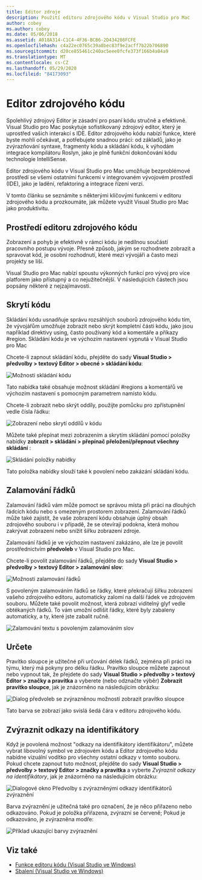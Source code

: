 ```yaml
---
title: Editor zdroje
description: Použití editoru zdrojového kódu v Visual Studio pro Mac
author: cobey
ms.author: cobey
ms.date: 05/06/2018
ms.assetid: A018A314-C1C4-4F36-BCB6-2D434208FCFE
ms.openlocfilehash: c4a22ec0765c39a8bec83f9e2acff7b22b706890
ms.sourcegitcommit: d20ce855461c240ac5eee0fcfe373f166b4a04a9
ms.translationtype: MT
ms.contentlocale: cs-CZ
ms.lasthandoff: 05/29/2020
ms.locfileid: "84173093"
---
```

# <a name="source-editor"></a>Editor zdrojového kódu

Spolehlivý zdrojový Editor je zásadní pro psaní kódu stručně a efektivně. Visual Studio pro Mac poskytuje sofistikovaný zdrojový editor, který je uprostřed vašich interakcí s IDE. Editor zdrojového kódu nabízí funkce, které byste mohli očekávat, a potřebujete snadnou práci: od základů, jako je zvýrazňování syntaxe, fragmenty kódu a skládání kódu, k výhodám integrace kompilátoru Roslyn, jako je plně funkční dokončování kódu technologie IntelliSense.

Editor zdrojového kódu v Visual Studio pro Mac umožňuje bezproblémové prostředí se všemi ostatními funkcemi v integrovaném vývojovém prostředí (IDE), jako je ladění, refaktoring a integrace řízení verzí.

V tomto článku se seznámíte s některými klíčovými funkcemi v editoru zdrojového kódu a prozkoumáte, jak můžete využít Visual Studio pro Mac jako produktivitu.

## <a name="the-source-editor-experience"></a>Prostředí editoru zdrojového kódu

Zobrazení a pohyb je efektivně v rámci kódu je nedílnou součástí pracovního postupu vývoje. Přesně způsob, jakým se rozhodnete zobrazit a spravovat kód, je osobní rozhodnutí, které mezi vývojáři a často mezi projekty se liší.

Visual Studio pro Mac nabízí spoustu výkonných funkcí pro vývoj pro více platforem jako přístupný a co nejužitečnější. V následujících částech jsou popsány některé z nejzajímavosti.

## <a name="code-folding"></a>Skrytí kódu

Skládání kódu usnadňuje správu rozsáhlých souborů zdrojového kódu tím, že vývojářům umožňuje zobrazit nebo skrýt kompletní části kódu, jako jsou například direktivy using, často používaný kód a komentáře a příkazy #region. Skládání kódu je ve výchozím nastavení vypnutá v Visual Studio pro Mac

Chcete-li zapnout skládání kódu, přejděte do sady **Visual Studio > předvolby > textový Editor > obecné > skládání kódu**:

![Možnosti skládání kódu](media/source-neweditor-image1.png)

Tato nabídka také obsahuje možnost skládání #regions a komentářů ve výchozím nastavení s pomocným parametrem namísto kódu.

Chcete-li zobrazit nebo skrýt oddíly, použijte pomůcku pro zpřístupnění vedle čísla řádku:

![Zobrazení nebo skrytí oddílů v kódu](media/source-neweditor-image2.png)

Můžete také přepínat mezi zobrazením a skrytím skládání pomocí položky nabídky **zobrazit > skládání > přepínač přeložení/přepnout všechny skládání** :

![Skládání položky nabídky](media/source-editor-image19.png)

Tato položka nabídky slouží také k povolení nebo zakázání skládání kódu.

## <a name="word-wrap"></a>Zalamování řádků

Zalamování řádků vám může pomoct se správou místa při práci na dlouhých řádcích kódu nebo s omezeným prostorem zobrazení. Zalamování řádků může také zajistit, že vaše zobrazení kódu obsahuje úplný obsah zdrojového souboru i v případě, že se otevírají podokna, která mohou zakrývat zobrazení nebo snížit šířku zobrazení zdroje. 

Zalamování řádků je ve výchozím nastavení zakázáno, ale lze je povolit prostřednictvím **předvoleb** v Visual Studio pro Mac. 

Chcete-li povolit zalamování řádků, přejděte do sady **Visual Studio > předvolby > textový Editor > zalamování slov**:

![Možnosti zalamování řádků](media/source-neweditor-wordwrap1.png)

S povoleným zalamováním řádků se řádky, které překračují šířku zobrazení vašeho zdrojového editoru, automaticky zalomí na další řádek ve zdrojovém souboru. Můžete také povolit možnost, která zobrazí viditelný glyf vedle obtékaných řádků. To vám umožní odlišit řádky, které byly zabaleny automaticky, a ty, které jste zabalit ručně.

![Zalamování textu s povoleným zalamováním slov](media/source-neweditor-wordwrap2.png)

## <a name="ruler"></a>Určete

Pravítko sloupce je užitečné při určování délek řádků, zejména při práci na týmu, který má pokyny pro délku řádku. Pravítko sloupce můžete zapnout nebo vypnout tak, že přejdete do sady **Visual Studio > předvolby > textový Editor > značky a pravítka** a vyberete (nebo odznačte výběr) **Zobrazit pravítko sloupce**, jak je znázorněno na následujícím obrázku:

![Dialog předvoleb se zvýrazněnou možností zobrazit pravítko sloupce](media/source-editor-image5.png)

 Tato barva se zobrazí jako svislá šedá čára v editoru zdrojového kódu.

## <a name="highlight-identifier-references"></a>Zvýraznit odkazy na identifikátory

Když je povolená možnost "odkazy na identifikátory identifikátoru", můžete vybrat libovolný symbol ve zdrojovém kódu a Editor zdrojového kódu nabídne vizuální vodítko pro všechny ostatní odkazy v tomto souboru. Pokud chcete zapnout tuto možnost, přejděte do sady **Visual Studio > předvolby > textový Editor > značky a pravítka** a vyberte _Zvýraznit odkazy na identifikátory_, jak je znázorněno na následujícím obrázku:

![Dialogové okno Předvolby s zvýrazněnými odkazy identifikátorů zvýraznění](media/source-editor-image6.png)

Barva zvýraznění je užitečná také pro označení, že je něco přiřazeno nebo odkazováno. Pokud je položka přiřazena, zvýrazní se červeně; Pokud je odkazováno, je zvýrazněna modře:

![Příklad ukazující barvy zvýraznění](media/source-editor-image7.png)

## <a name="see-also"></a>Viz také

- [Funkce editoru kódu (Visual Studio ve Windows)](/visualstudio/ide/writing-code-in-the-code-and-text-editor)
- [Sbalení (Visual Studio ve Windows)](/visualstudio/ide/outlining)
